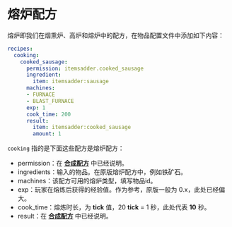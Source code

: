 # 熔炉配方
熔炉即我们在烟熏炉、高炉和熔炉中的配方，在物品配置文件中添加如下内容：
``` yaml
recipes:
  cooking:
    cooked_sausage:
      permission: itemsadder.cooked_sausage
      ingredient:
        item: itemsadder:sausage
      machines:
      - FURNACE
      - BLAST_FURNACE
      exp: 1
      cook_time: 200
      result:
        item: itemsadder:cooked_sausage
        amount: 1
```

`cooking` 指的是下面这些配方是熔炉配方：

- permission：在 **[合成配方](https://github.com/MagicMC-Dev/ItemsAdder-wiki_zh/blob/main/合成配方.md)** 中已经说明。
- ingredients：输入的物品。在原版熔炉配方中，例如铁矿石。
- machines：该配方可用的熔炉类型，填写物品id。
- exp：玩家在熔炼后获得的经验值。作为参考，原版一般为 0.x，此处已经偏大。
- cook_time：熔炼时长，为 **tick** 值，20 **tick** = 1 秒，此处代表 **10** 秒。
- result：在 **[合成配方](https://github.com/MagicMC-Dev/ItemsAdder-wiki_zh/blob/main/合成配方.md)** 中已经说明。